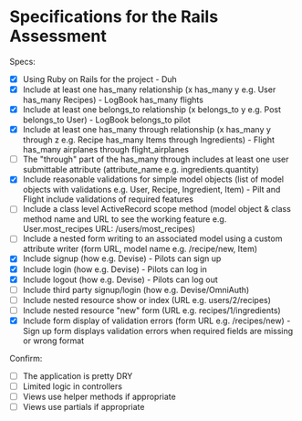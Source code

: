 # Specifications for the Rails Assessment

Specs:
- [x] Using Ruby on Rails for the project - Duh
- [x] Include at least one has_many relationship (x has_many y e.g. User has_many Recipes) - LogBook has_many flights
- [x] Include at least one belongs_to relationship (x belongs_to y e.g. Post belongs_to User) - LogBook belongs_to pilot
- [x] Include at least one has_many through relationship (x has_many y through z e.g. Recipe has_many Items through Ingredients) - Flight has_many airplanes through flight_airplanes
- [ ] The "through" part of the has_many through includes at least one user submittable attribute (attribute_name e.g. ingredients.quantity)
- [x] Include reasonable validations for simple model objects (list of model objects with validations e.g. User, Recipe, Ingredient, Item) - Pilt and Flight include validations of required features
- [ ] Include a class level ActiveRecord scope method (model object & class method name and URL to see the working feature e.g. User.most_recipes URL: /users/most_recipes)
- [ ] Include a nested form writing to an associated model using a custom attribute writer (form URL, model name e.g. /recipe/new, Item)
- [x] Include signup (how e.g. Devise) - Pilots can sign up
- [x] Include login (how e.g. Devise) - Pilots can log in
- [x] Include logout (how e.g. Devise) - Pilots can log out
- [ ] Include third party signup/login (how e.g. Devise/OmniAuth)
- [ ] Include nested resource show or index (URL e.g. users/2/recipes)
- [ ] Include nested resource "new" form (URL e.g. recipes/1/ingredients)
- [x] Include form display of validation errors (form URL e.g. /recipes/new) - Sign up form displays validation errors when required fields are missing or wrong format

Confirm:
- [ ] The application is pretty DRY
- [ ] Limited logic in controllers
- [ ] Views use helper methods if appropriate
- [ ] Views use partials if appropriate
